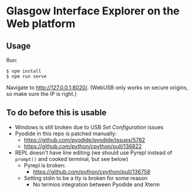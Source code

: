 # Glasgow Interface Explorer on the Web platform

## Usage

Run:

```console
$ npm install
$ npm run serve
```

Navigate to http://127.0.0.1:8020/. (WebUSB only works on secure origins, so make sure the IP is right.)

## To do before this is usable

- Windows is still broken due to USB _Set Configuration_ issues
- Pyodide in this repo is patched manually:
    - https://github.com/pyodide/pyodide/issues/5782
    - https://github.com/python/cpython/pull/136822
- REPL doesn't have line editing (we should use Pyrepl instead of `prompt()` and cooked terminal, but see below)
    - Pyrepl is broken:
        - https://github.com/python/cpython/pull/136758
    - Setting stdin to be a tty is broken for some reason
        - No termios integration between Pyodide and Xterm

